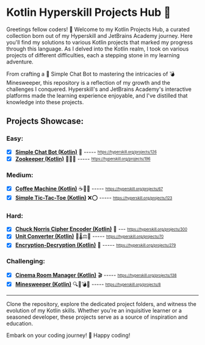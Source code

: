 # Kotlin Hyperskill Projects Hub 🚀

Greetings fellow coders! 👋 Welcome to my Kotlin Projects Hub, a curated collection born out of my Hyperskill and JetBrains Academy journey. Here you'll find my solutions to various Kotlin projects that marked my progress through this language. As I delved into the Kotlin realm, I took on various projects of different difficulties, each a stepping stone in my learning adventure.

From crafting a 🤖 Simple Chat Bot to mastering the intricacies of 💣 Minesweeper, this repository is a reflection of my growth and the challenges I conquered. Hyperskill's and JetBrains Academy's interactive platforms made the learning experience enjoyable, and I've distilled that knowledge into these projects.

## Projects Showcase:

### Easy:

-  [x] **[Simple Chat Bot (Kotlin)](<kotlin/Simple%20Chat%20Bot%20(Kotlin)>)** 🤖 ----- <sub><sup>https://hyperskill.org/projects/126</sub></sup>
-  [x] **[Zookeeper (Kotlin)](<kotlin/Zookeper%20(Kotlin)>)** 🦁🦓🦒 ----- <sub><sup>https://hyperskill.org/projects/196</sub></sup>

### Medium:

-  [x] **[Coffee Machine (Kotlin)](<kotlin/Coffee%20Machine%20(Kotlin)>)** ☕🥛🍵 ----- <sub><sup>https://hyperskill.org/projects/67</sub></sup>
-  [x] **[Simple Tic-Tac-Toe (Kotlin)](<kotlin/Simple%20Tic-Tac-Toe%20(Kotlin)>)** ❌⭕ ----- <sub><sup>https://hyperskill.org/projects/123</sub></sup>

### Hard:

-  [x] **[Chuck Norris Cipher Encoder (Kotlin)](<kotlin/Chuck%20Norris%20Cipher%20Encoder%20(Kotlin)>)** 🤠 --- <sub><sup>https://hyperskill.org/projects/300</sub></sup>
-  [x] **[Unit Converter (Kotlin)](<kotlin/Unit%20Converter%20(Kotlin)>)** 📐🌡️⚖️📏 ----- <sub><sup>https://hyperskill.org/projects/70</sub></sup>
-  [x] **[Encryption-Decryption (Kotlin)](<kotlin/Encryption-Decryption%20(Kotlin)>)** 🔐 ----- <sub><sup>https://hyperskill.org/projects/279</sub></sup>

### Challenging:

-  [x] **[Cinema Room Manager (Kotlin)](<kotlin/Cinema%20Room%20Manager%20(Kotlin)>)** 🎬 ----- <sub><sup>https://hyperskill.org/projects/138</sub></sup>
-  [x] **[Minesweeper (Kotlin)](<kotlin/Minesweeper%20(Kotlin)>)** 🔍🚩💣💥 ----- <sub><sup>https://hyperskill.org/projects/8</sub></sup>

---

Clone the repository, explore the dedicated project folders, and witness the evolution of my Kotlin skills. Whether you're an inquisitive learner or a seasoned developer, these projects serve as a source of inspiration and education.

Embark on your coding journey! 🚀 Happy coding!
